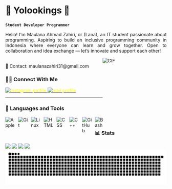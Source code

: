# 👑 Yolookings 👑

**`Student Developer Programmer`**

<p style="text-align: justify;">
  Hello! I'm Maulana Ahmad Zahiri, or (Lana), an IT student passionate about programming. Aspiring to build an inclusive programming community in Indonesia where everyone can learn and grow together. Open to collaboration and idea exchange — let’s innovate and support each other!
</p>
<img align="right" width="200" height="150" alt="GIF" src="https://media.giphy.com/media/3o7TKILKwQCtphbl7y/giphy.gif?cid=790b76119o0yaodi5pdtlrr6dy067iuresv8biudbfrseyp2&ep=v1_gifs_search&rid=giphy.gif&ct=g"><br>
📩 Contact: maulanazahiri31@gmail.com


### 🤝🏻 Connect With Me

<p align="left">
   <a href="https://www.instagram.com/maulanazahiri/?next=%2F&hl=id"><img alt="instagram profile" title="Follow my instagram" src="https://img.shields.io/badge/-@maulanazahiri-E4405F?style=flat&logo=Instagram&logocolor=%23E05D44&label=Follow!&logo=video&logoColor=white&style=for-the-badge&labelColor=DAA520" style="color: yellow;"/> </a> 
   <a href="https://gmail.com/maulanazahiri31@gmail.com/?next=%2F&hl=id"><img alt="mail profile" title="send your text" src="https://img.shields.io/badge/-maulanazahiri31@gmail.com-D14836?style=flat&logo=Gmail&logoColor=white" style="color: yellow;"/> </a> 
   
</p>


---


### 🧰 Languages and Tools

<img align="left" alt="Apple" width="30px" style="padding-right:10px;" src="https://cdn.jsdelivr.net/gh/devicons/devicon/icons/apple/apple-original.svg" />
<img align="left" alt="Git" width="30px" style="padding-right:10px;" src="https://cdn.jsdelivr.net/gh/devicons/devicon/icons/git/git-original.svg" />
<img align="left" alt="Linux" width="30px" style="padding-right:10px;" src="https://cdn.jsdelivr.net/gh/devicons/devicon/icons/linux/linux-original.svg" />
<img align="left" alt="HTML" width="30px" style="padding-right:10px;" src="https://cdn.jsdelivr.net/gh/devicons/devicon/icons/html5/html5-plain.svg" />
<img align="left" alt="CSS" width="30px" style="padding-right:10px;" src="https://cdn.jsdelivr.net/gh/devicons/devicon/icons/css3/css3-plain.svg" />
<img align="left" alt="C++" width="30px" style="padding-right:10px;" src="https://cdn.jsdelivr.net/gh/devicons/devicon/icons/cplusplus/cplusplus-line.svg" />
<img align="left" alt="GitHub" width="30px" style="padding-right:10px;" src="https://cdn.jsdelivr.net/gh/devicons/devicon/icons/github/github-original.svg" />
<img align="left" alt="Bash" width="30px" style="padding-right:10px;" src="https://cdn.jsdelivr.net/gh/devicons/devicon/icons/bash/bash-original.svg" />
<br />


### 📊 Stats

<div>
  <img width="385px" src="https://github-readme-mwendwa.vercel.app/api/top-langs/?username=yolookings&layout=compact&count_private=true&theme=tokyonight&title_color=00b3ff" />
  <img width="440px" src="https://github-readme-stats.vercel.app/api?username=yolookings&show_icons=true&theme=tokyonight">
  <img width="385px" src="https://github-readme-activity-graph.vercel.app/graph?username=yolookings&theme=github">
   <img width="440px" src="https://nirzak-streak-stats.vercel.app/?user=yolookings&theme=tokyonight"/>
</div>

<picture>
  <source media="(prefers-color-scheme: dark)" srcset="https://raw.githubusercontent.com/yolookings/yolookings/output/github-contribution-grid-snake-dark.svg">
  <source media="(prefers-color-scheme: light)" srcset="https://raw.githubusercontent.com/yolookings/yolookings/output/github-contribution-grid-snake.svg">
  <img alt="github contribution grid snake animation" src="https://raw.githubusercontent.com/yolookings/yolookings/output/github-contribution-grid-snake.svg">
</picture>

